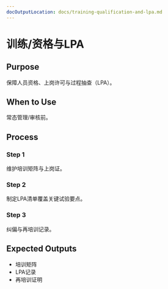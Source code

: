 ```yaml
---
docOutputLocation: docs/training-qualification-and-lpa.md
---
```


# 训练/资格与LPA

## Purpose

保障人员资格、上岗许可与过程抽查（LPA）。

## When to Use

常态管理/审核前。

## Process

### Step 1

维护培训矩阵与上岗证。

### Step 2

制定LPA清单覆盖关键试验要点。

### Step 3

纠偏与再培训记录。

## Expected Outputs

- 培训矩阵
- LPA记录
- 再培训证明
